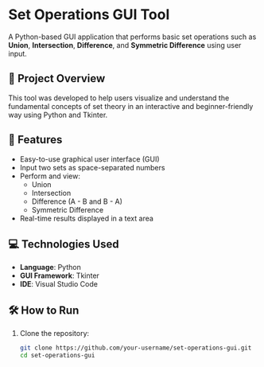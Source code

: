 # Set Operations GUI Tool

A Python-based GUI application that performs basic set operations such as **Union**, **Intersection**, **Difference**, and **Symmetric Difference** using user input.

## 🧠 Project Overview

This tool was developed to help users visualize and understand the fundamental concepts of set theory in an interactive and beginner-friendly way using Python and Tkinter.

## 🚀 Features

- Easy-to-use graphical user interface (GUI)
- Input two sets as space-separated numbers
- Perform and view:
  - Union
  - Intersection
  - Difference (A - B and B - A)
  - Symmetric Difference
- Real-time results displayed in a text area

## 💻 Technologies Used

- **Language**: Python
- **GUI Framework**: Tkinter
- **IDE**: Visual Studio Code


## 🛠 How to Run

1. Clone the repository:
   ```bash
   git clone https://github.com/your-username/set-operations-gui.git
   cd set-operations-gui
